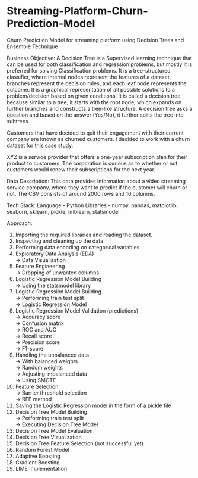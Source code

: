# Streaming-Platform-Churn-Prediction-Model
Churn Prediction Model for streaming platform using Decision Trees and Ensemble Technique

Business Objective: A Decision Tree is a Supervised learning technique that can be used for both classification and regression problems, but mostly it is preferred for solving Classification problems. It is a tree-structured classifier, where internal nodes represent the features of a dataset, branches represent the decision rules, and each leaf node represents the outcome. It is a graphical representation of all possible solutions to a problem/decision based on given conditions. It is called a decision tree because similar to a tree, it starts with the root node, which expands on further branches and constructs a tree-like structure. A decision tree asks a question and based on the answer (Yes/No), it further splits the tree into subtrees.

Customers that have decided to quit their engagement with their current company are known as churned customers. I decided to work with a churn dataset for this case study.

XYZ is a service provider that offers a one-year subscription plan for their product to customers. The corporation is curious as to whether or not customers would renew their subscriptions for the next year.

Data Description: This data provides information about a video streaming service company, where they want to predict if the customer will churn or not. The CSV consists of around 2000 rows and 16 columns.

Tech Stack: Language - Python Libraries - numpy, pandas, matplotlib, seaborn, sklearn, pickle, imblearn, statsmodel

Approach:

1. Importing the required libraries and reading the dataset.
2. Inspecting and cleaning up the data
3. Performing data encoding on categorical variables
4. Exploratory Data Analysis (EDA) <br />
   -> Data Visualization <br />
5. Feature Engineering <br />
   -> Dropping of unwanted columns <br />
6. Logistic Regression Model Building <br />
   -> Using the statsmodel library <br />
7. Logistic Regression Model Building <br /> 
   -> Performing train test split <br />
   -> Logistic Regression Model <br />
8. Logistic Regression Model Validation (predictions) <br />
   -> Accuracy score <br />
   -> Confusion matrix <br />
   -> ROC and AUC <br />
   -> Recall score <br />
   -> Precision score <br />
   -> F1-score <br />
9. Handling the unbalanced data <br />
   -> With balanced weights <br />
   -> Random weights <br />
   -> Adjusting imbalanced data <br />
   -> Using SMOTE <br />
10. Feature Selection <br />
   -> Barrier threshold selection <br />
   -> RFE method <br />
11. Saving the Logistic Regression model in the form of a pickle file <br />
12. Decision Tree Model Building <br /> 
   -> Performing train test split <br />
   -> Executing Decision Tree Model <br />
13. Decision Tree Model Evaluation <br />
14. Decision Tree Visualization <br />
15. Decision Tree Feature Selection (not successful yet) <br />
16. Random Forest Model <br />
17. Adaptive Boosting <br />
18. Gradient Boosting <br />
19. LIME Implementation <br />
